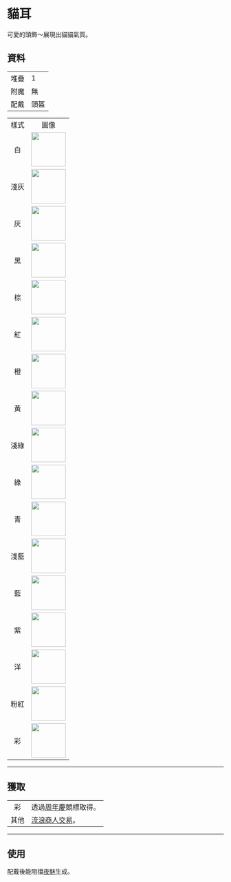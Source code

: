 # 貓耳
可愛的頭飾～展現出貓貓氣質。

## 資料
<table>
    <tr><td align="end">堆疊</td><td>1</td></tr>
    <tr><td align="end">附魔</td><td>無</td></tr>
    <tr><td align="end">配戴</td><td>頭盔</td></tr>
</table>
<table>
    <tr><td align="center">樣式</td><td align="center">圖像</td></tr>
    <tr><td align="center">白</td><td><img src="https://i.imgur.com/iaXK5vI.png" height="80"/></td></tr>
    <tr><td align="center">淺灰</td><td><img src="https://i.imgur.com/fxumagJ.png" height="80"/></td></tr>
    <tr><td align="center">灰</td><td><img src="https://i.imgur.com/FGfESMD.png" height="80"/></td></tr>
    <tr><td align="center">黑</td><td><img src="https://i.imgur.com/5O2RByf.png" height="80"/></td></tr>
    <tr><td align="center">棕</td><td><img src="https://i.imgur.com/tzSvExo.png" height="80"/></td></tr>
    <tr><td align="center">紅</td><td><img src="https://i.imgur.com/q77q0jA.png" height="80"/></td></tr>
    <tr><td align="center">橙</td><td><img src="https://i.imgur.com/EpsAVxf.png" height="80"/></td></tr>
    <tr><td align="center">黃</td><td><img src="https://i.imgur.com/mcbyRab.png" height="80"/></td></tr>
    <tr><td align="center">淺綠</td><td><img src="https://i.imgur.com/hWMHkeR.png" height="80"/></td></tr>
    <tr><td align="center">綠</td><td><img src="https://i.imgur.com/XcQWmvn.png" height="80"/></td></tr>
    <tr><td align="center">青</td><td><img src="https://i.imgur.com/WecuWFl.png" height="80"/></td></tr>
    <tr><td align="center">淺藍</td><td><img src="https://i.imgur.com/0dvhssz.png" height="80"/></td></tr>
    <tr><td align="center">藍</td><td><img src="https://i.imgur.com/NfHFPt0.png" height="80"/></td></tr>
    <tr><td align="center">紫</td><td><img src="https://i.imgur.com/dbUdUAj.png" height="80"/></td></tr>
    <tr><td align="center">洋</td><td><img src="https://i.imgur.com/joq0TtF.png" height="80"/></td></tr>
    <tr><td align="center">粉紅</td><td><img src="https://i.imgur.com/edi1Dm8.png" height="80"/></td></tr>
    <tr><td align="center">彩</td><td><img src="https://i.imgur.com/9vi3xsa.gif" height="80"/></td></tr>
</table>

---

## 獲取
<table>
    <tr>
        <td align="center">彩</td>
        <td>透過<a href="../feature/anniversary.md">周年慶</a>競標取得。</td>
    </tr>
    <tr>
        <td align="center">其他</td>
        <td><a href="../feature/enhanced_wandering_trader.md">流浪商人交易</a>。</td>
    </tr>
</table>

---

## 使用
配戴後能阻擋[夜魅](https://minecraft.fandom.com/zh/wiki/夜魅)生成。